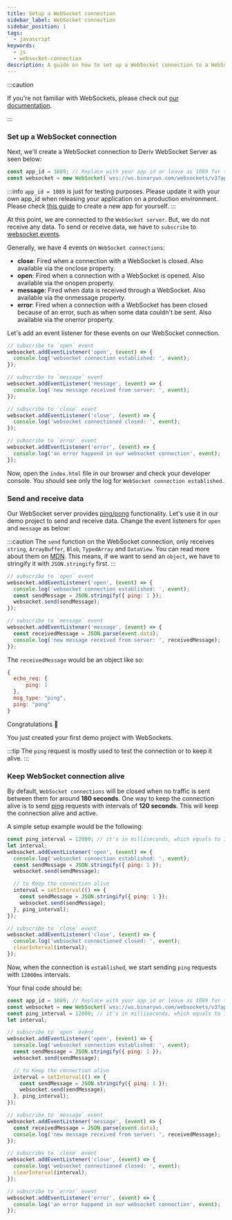```yaml
---
title: Setup a WebSocket connection
sidebar_label: WebSocket connection
sidebar_position: 1
tags:
  - javascript
keywords:
  - js
  - websocket-connection
description: A guide on how to set up a WebSocket connection to a WebSocket API on your trading app.
---
```


:::caution

If you're not familiar with WebSockets, please check out [our documentation](/docs/core-concepts/websocket).

:::

### Set up a WebSocket connection

<!-- To create a websocket connection, we want to use the Deriv websocket URL with an `app_id`. You can create your own app_id within your [dashboard](/dashboard) or keep the default `1089` app_id for testing. Keep in mind that eventually, you should make your own app_id. Especially if you would like to monetize your application. -->

Next, we'll create a WebSocket connection to Deriv WebSocket Server as seen below:

```js title="index.js" showLineNumbers
const app_id = 1089; // Replace with your app_id or leave as 1089 for testing.
const websocket = new WebSocket(`wss://ws.binaryws.com/websockets/v3?app_id=${app_id}`);
```

:::info
`app_id = 1089` is just for testing purposes. Please update it with your own app_id when releasing your application on a production environment. Please check [this guide](/docs/setting-up-a-deriv-application) to create a new app for yourself.
:::

At this point, we are connected to the `WebSocket server`. But, we do not receive any data. To send or receive data, we have to `subscribe` to <a href="https://developer.mozilla.org/en-US/docs/Web/API/WebSocket#events" target="_blank">websocket events</a>.

Generally, we have 4 events on `WebSocket connections`:

- **close**:
  Fired when a connection with a WebSocket is closed. Also available via the onclose property.
- **open**:
  Fired when a connection with a WebSocket is opened. Also available via the onopen property.
- **message**:
  Fired when data is received through a WebSocket. Also available via the onmessage property.
- **error**:
  Fired when a connection with a WebSocket has been closed because of an error, such as when some data couldn't be sent. Also available via the onerror property.

Let's add an event listener for these events on our WebSocket connection.

```js title="index.js" showLineNumbers
// subscribe to `open` event
websocket.addEventListener('open', (event) => {
  console.log('websocket connection established: ', event);
});

// subscribe to `message` event
websocket.addEventListener('message', (event) => {
  console.log('new message received from server: ', event);
});

// subscribe to `close` event
websocket.addEventListener('close', (event) => {
  console.log('websocket connectioned closed: ', event);
});

// subscribe to `error` event
websocket.addEventListener('error', (event) => {
  console.log('an error happend in our websocket connection', event);
});
```

Now, open the `index.html` file in our browser and check your developer console. You should see only the log for `WebSocket connection established`.

### Send and receive data

Our WebSocket server provides <a href="/api-explorer#ping" target="_blank" rel="noopener noreferrer">ping/pong</a> functionality. Let's use it in our demo project to send and receive data. Change the event listeners for `open` and `message` as below:

:::caution
The `send` function on the WebSocket connection, only receives `string`, `ArrayBuffer`, `Blob`, `TypedArray` and `DataView`. You can read more about them on [MDN](https://developer.mozilla.org/en-US/docs/Web/API/WebSocket/send). This means, if we want to send an `object`, we have to stringify it with `JSON.stringify` first.
:::

```js title="index.js" showLineNumbers
// subscribe to `open` event
websocket.addEventListener('open', (event) => {
  console.log('websocket connection established: ', event);
  const sendMessage = JSON.stringify({ ping: 1 });
  websocket.send(sendMessage);
});

// subscribe to `message` event
websocket.addEventListener('message', (event) => {
  const receivedMessage = JSON.parse(event.data);
  console.log('new message received from server: ', receivedMessage);
});
```

The `receivedMessage` would be an object like so:

```js showLineNumbers
{
  echo_req: {
      ping: 1
  },
  msg_type: "ping",
  ping: "pong"
}
```

Congratulations :tada:

You just created your first demo project with WebSockets.

:::tip
The `ping` request is mostly used to test the connection or to keep it alive.
:::

### Keep WebSocket connection alive

By default, `WebSocket connections` will be closed when no traffic is sent between them for around **180 seconds**. One way to keep the connection alive is to send [ping](/api-explorer#ping) requests with intervals of **120 seconds**. This will keep the connection alive and active.

A simple setup example would be the following:

```js title="index.js" showLineNumbers
const ping_interval = 12000; // it's in milliseconds, which equals to 120 seconds
let interval;
websocket.addEventListener('open', (event) => {
  console.log('websocket connection established: ', event);
  const sendMessage = JSON.stringify({ ping: 1 });
  websocket.send(sendMessage);

  // to Keep the connection alive
  interval = setInterval(() => {
    const sendMessage = JSON.stringify({ ping: 1 });
    websocket.send(sendMessage);
  }, ping_interval);
});

// subscribe to `close` event
websocket.addEventListener('close', (event) => {
  console.log('websocket connectioned closed: ', event);
  clearInterval(interval);
});
```

Now, when the connection is `established`, we start sending `ping` requests with `12000ms` intervals.

Your final code should be:

```js title="index.js" showLineNumbers
const app_id = 1089; // Replace with your app_id or leave as 1089 for testing.
const websocket = new WebSocket(`wss://ws.binaryws.com/websockets/v3?app_id=${app_id}`);
const ping_interval = 12000; // it's in milliseconds, which equals to 120 seconds
let interval;

// subscribe to `open` event
websocket.addEventListener('open', (event) => {
  console.log('websocket connection established: ', event);
  const sendMessage = JSON.stringify({ ping: 1 });
  websocket.send(sendMessage);

  // to Keep the connection alive
  interval = setInterval(() => {
    const sendMessage = JSON.stringify({ ping: 1 });
    websocket.send(sendMessage);
  }, ping_interval);
});

// subscribe to `message` event
websocket.addEventListener('message', (event) => {
  const receivedMessage = JSON.parse(event.data);
  console.log('new message received from server: ', receivedMessage);
});

// subscribe to `close` event
websocket.addEventListener('close', (event) => {
  console.log('websocket connectioned closed: ', event);
  clearInterval(interval);
});

// subscribe to `error` event
websocket.addEventListener('error', (event) => {
  console.log('an error happend in our websocket connection', event);
});
```
